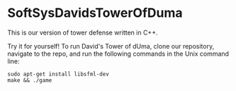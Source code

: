 # SoftSysDavidsTowerOfDuma

This is our version of tower defense written in C++.

Try it for yourself! To run David's Tower of dUma, clone our repository, navigate to the repo, and run the following commands in the Unix command line:

```
sudo apt-get install libsfml-dev
make && ./game
```
